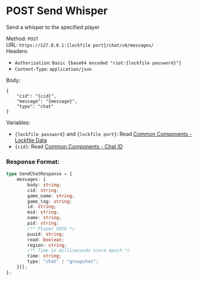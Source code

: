 <!--

This file is automatically generated!
Do not edit it directly!
See https://github.com/techchrism/valorant-api-docs/blob/trunk/contributing.md for more information.

-->

# POST Send Whisper

Send a whisper to the specified player  


Method: `POST`  
URL: `https://127.0.0.1:{lockfile port}/chat/v6/messages/`  
Headers:
 - `Authorization`: `Basic {base64 encoded "riot:{lockfile password}"}`
 - `Content-Type`: `application/json`

Body:  
```
{
    "cid": "{cid}",
    "message": "{message}",
    "type": "chat"
}
```
Variables:
 - `{lockfile password}` and `{lockfile port}`: Read [Common Components - Lockfile Data](../common-components.md#lockfile-data)
 - `{cid}`: Read [Common Components - Chat ID](../common-components.md#chat-id)


### Response Format:
```ts
type SendChatResponse = {
    messages: {
        body: string;
        cid: string;
        game_name: string;
        game_tag: string;
        id: string;
        mid: string;
        name: string;
        pid: string;
        /** Player UUID */
        puuid: string;
        read: boolean;
        region: string;
        /** Time in milliseconds since epoch */
        time: string;
        type: "chat" | "groupchat";
    }[];
};
```
